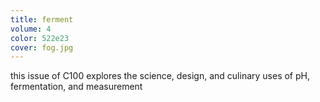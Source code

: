 ```yaml
---
title: ferment
volume: 4
color: 522e23
cover: fog.jpg
---
```

this issue of C100 explores the science, design, and culinary uses of pH, fermentation, and measurement
